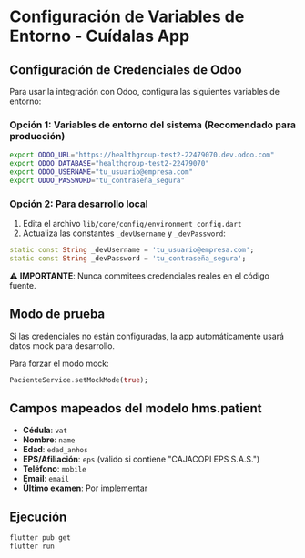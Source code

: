 # Configuración de Variables de Entorno - Cuídalas App

## Configuración de Credenciales de Odoo

Para usar la integración con Odoo, configura las siguientes variables de entorno:

### Opción 1: Variables de entorno del sistema (Recomendado para producción)

```bash
export ODOO_URL="https://healthgroup-test2-22479070.dev.odoo.com"
export ODOO_DATABASE="healthgroup-test2-22479070"
export ODOO_USERNAME="tu_usuario@empresa.com"
export ODOO_PASSWORD="tu_contraseña_segura"
```

### Opción 2: Para desarrollo local

1. Edita el archivo `lib/core/config/environment_config.dart`
2. Actualiza las constantes `_devUsername` y `_devPassword`:

```dart
static const String _devUsername = 'tu_usuario@empresa.com';
static const String _devPassword = 'tu_contraseña_segura';
```

⚠️ **IMPORTANTE**: Nunca commitees credenciales reales en el código fuente.

## Modo de prueba

Si las credenciales no están configuradas, la app automáticamente usará datos mock para desarrollo.

Para forzar el modo mock:

```dart
PacienteService.setMockMode(true);
```

## Campos mapeados del modelo hms.patient

- **Cédula**: `vat`
- **Nombre**: `name`
- **Edad**: `edad_anhos`
- **EPS/Afiliación**: `eps` (válido si contiene "CAJACOPI EPS S.A.S.")
- **Teléfono**: `mobile`
- **Email**: `email`
- **Último examen**: Por implementar

## Ejecución

```bash
flutter pub get
flutter run
```
